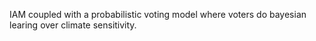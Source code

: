 IAM coupled with a probabilistic voting model where voters do bayesian learing over climate sensitivity.